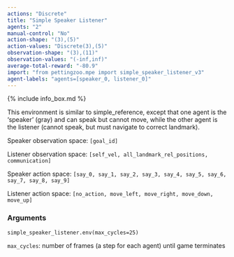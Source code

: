 ```yaml
---
actions: "Discrete"
title: "Simple Speaker Listener"
agents: "2"
manual-control: "No"
action-shape: "(3),(5)"
action-values: "Discrete(3),(5)"
observation-shape: "(3),(11)"
observation-values: "(-inf,inf)"
average-total-reward: "-80.9"
import: "from pettingzoo.mpe import simple_speaker_listener_v3"
agent-labels: "agents=[speaker_0, listener_0]"
---
```


{% include info_box.md %}



This environment is similar to simple_reference, except that one agent is the ‘speaker’ (gray) and can speak but cannot move, while the other agent is the listener (cannot speak, but must navigate to correct landmark).

Speaker observation space: `[goal_id]`

Listener observation space: `[self_vel, all_landmark_rel_positions, communication]`

Speaker action space: `[say_0, say_1, say_2, say_3, say_4, say_5, say_6, say_7, say_8, say_9]`

Listener action space: `[no_action, move_left, move_right, move_down, move_up]`

### Arguments

```
simple_speaker_listener.env(max_cycles=25)
```



`max_cycles`:  number of frames (a step for each agent) until game terminates
